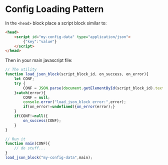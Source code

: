 # Config Loading Pattern

In the `<head>` block place a script block similar to:

```html
<head>
    <script id="my-config-data" type="application/json">
        {"key":"value"}
    </script>
</head>
```

Then in your main javascript file:

```js
// The utility
function load_json_block(script_block_id, on_success, on_error){
    let CONF;
    try {
        CONF = JSON.parse(document.getElementById(script_block_id).text);
    }catch(error){
        CONF = null;
        console.error("load_json_block error:",error);
        if(on_error!=undefined){on_error(error);}
    }
    if(CONF!=null){
        on_success(CONF);
    }
}

// Run it
function main(CONF){
    // do stuff...
}
load_json_block("my-config-data",main);
```
